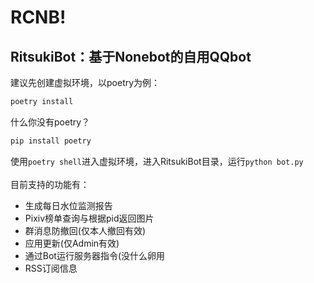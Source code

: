 # RCNB! 
## RitsukiBot：基于Nonebot的自用QQbot
建议先创建虚拟环境，以poetry为例：<br>
```python
poetry install
```
什么你没有poetry？
```python
pip install poetry
```
使用```poetry shell```进入虚拟环境，进入RitsukiBot目录，运行```python bot.py```<br><br>
目前支持的功能有： 
- 生成每日水位监测报告
- Pixiv榜单查询与根据pid返回图片
- 群消息防撤回(仅本人撤回有效)
- 应用更新(仅Admin有效)
- 通过Bot运行服务器指令(没什么卵用
- RSS订阅信息
